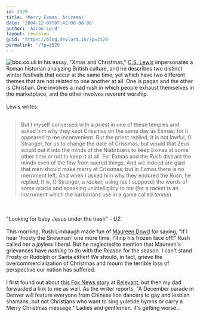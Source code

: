 ```yaml
---
id: 2529
title: 'Merry Exmas, Acirema!'
date: '2004-12-07T07:42:00-08:00'
author: 'Aaron Lord'
layout: revision
guid: 'https://blog.devlord.io/?p=2529'
permalink: '/?p=2529'
---
```


<img src="http://news.bbc.co.uk/media/images/40593000/jpg/_40593481_christmasshoppers203.jpg" alt="bbc.co.uk" align="left" />In his essay, "Xmas and Christmas," <a href="http://www.amazon.com/exec/obidos/ASIN/0802808689/lbmusic">C.S. Lewis</a> impersonates a Roman historian analyzing British culture, and he describes two distinct winter festivals that occur at the same time, yet which have two different themes that are not related to one another at all.  One is pagan and the other is Christian.  One involves a mad rush in which people exhaust themselves in the marketplace, and the other involves reverent worship.<br /><br />Lewis writes:<br /><br /><blockquote>But I myself conversed with a priest in one of these temples and asked him why they kept Crissmas on the same day as Exmas; for it appeared to me inconvenient.  But the priest replied, It is not lawful, O Stranger, for us to change the date of Crissmas, but would that Zeus would put it into the minds of the Niatirbians to keep Exmas at some other time or not to keep it at all.  For Exmas and the <i>Rush</i> distract the minds even of the few from sacred things.  And we indeed are glad that men should make merry at Crissmas; but in Exmas there is no merriment left.  And when I asked him why they endured the <i>Rush</i>, he replied, It is, O Stranger, a <i>racket</i>; using (as I suppose) the words of some oracle and speaking unintelligibly to me (for a <i>racket</i> is an instrument which the barbarians use in a game called <i>tennis</i>).</blockquote><br /><br />"Looking for baby Jesus under the trash" - <i>U2</i>.<br /><br />This morning, Rush Limbaugh made fun of <a href="http://www.nytimes.com/2004/12/05/opinion/05dowd.html?n=Top%2fOpinion%2fEditorials%20and%20Op%2dEd%2fOp%2dEd%2fColumnists%2fMaureen%20Dowd" target="_blank" rel="noopener">Maureen Dowd</a> for saying, "If I hear 'Frosty the Snowman' one more time, I'll rip his frozen face off!"  Rush called her a joyless liberal.  But he neglected to mention that Maureen's grievances have <i>nothing</i> to do with the Reason for the season.     I can't stand Frosty or Rudolph or Santa either!  We should, in fact, grieve the overcommercialization of Christmas and mourn the terrible loss of perspective our nation has suffered.<br /><br />I first found out about <a href="http://www.foxnews.com/story/0,2933,140545,00.html" target="_blank" rel="noopener">this Fox News story</a> at <a href="http://www.relevantmagazine.com/" target="_blank" rel="noopener">Relevant</a>, but then my dad forwarded a link to me as well.  As the writer reports, "A December parade in Denver will feature everyone from Chinese lion dancers to gay and lesbian shamans, but not Christians who want to sing yuletide hymns or carry a Merry Christmas message."    Ladies and gentlemen, it's getting worse...<div class="blogger-post-footer"></div>